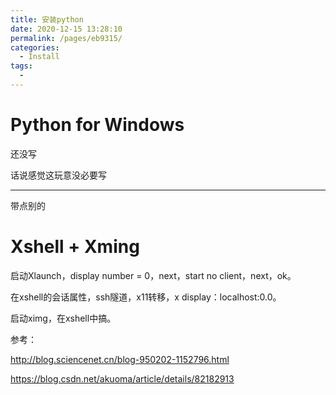 ```yaml
---
title: 安装python
date: 2020-12-15 13:28:10
permalink: /pages/eb9315/
categories: 
  - Install
tags: 
  - 
---
```


# Python for Windows

还没写

话说感觉这玩意没必要写





---

带点别的

# Xshell + Xming

启动Xlaunch，display number = 0，next，start no client，next，ok。

在xshell的会话属性，ssh隧道，x11转移，x display：localhost:0.0。

启动ximg，在xshell中搞。

参考：

http://blog.sciencenet.cn/blog-950202-1152796.html

https://blog.csdn.net/akuoma/article/details/82182913



